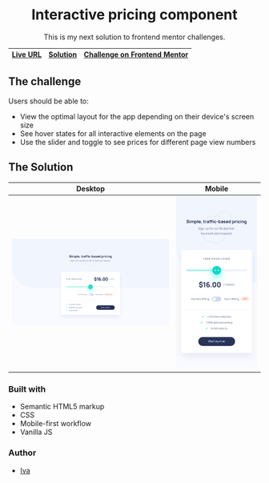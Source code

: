 <center> <h1>Interactive pricing component</h1></center>

<center><p>This is my next solution to frontend mentor challenges.</center>

[Live URL](https://ivaberiashvili.github.io/interactive-pricing-component/) | [Solution]() | [Challenge on Frontend Mentor](https://www.frontendmentor.io/challenges/interactive-pricing-component-t0m8PIyY8)
:-------------------------:|:-------------------------:|:-------------------------:

## The challenge

Users should be able to:

- View the optimal layout for the app depending on their device's screen size
- See hover states for all interactive elements on the page
- Use the slider and toggle to see prices for different page view numbers


## The Solution
Desktop             |  Mobile
:-------------------------:|:-------------------------:
![](./design/screenshot-desktop.png)  |  ![](./design/screenshot-mobile.png)


### Built with

- Semantic HTML5 markup
- CSS
- Mobile-first workflow
- Vanilla JS

### Author
- [Iva](https://github.com/ivaberiashvili/)




